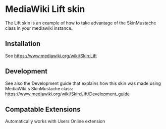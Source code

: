 MediaWiki Lift skin
========================

The Lift skin is an example of how to take advantage of the SkinMustache class in your mediawiki instance.

Installation
------------

See <https://www.mediawiki.org/wiki/Skin:Lift>

Development
-----------

See also the Development guide that explains how this skin was made using MediaWiki's SkinMustache class: https://www.mediawiki.org/wiki/Skin:Lift/Development_guide

Compatable Extensions
---------------------

Automatically works with Users Online extension
